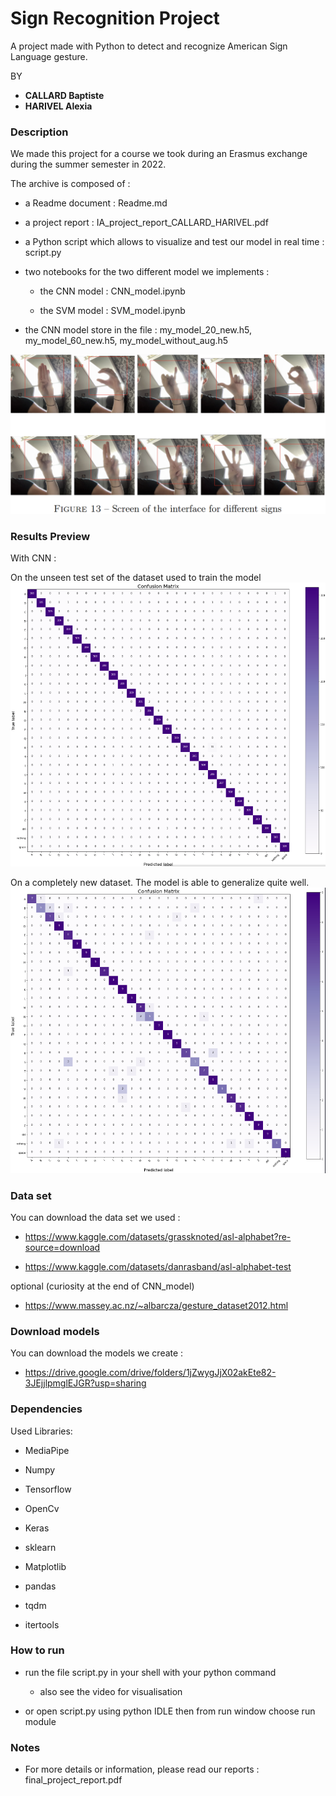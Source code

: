 # Sign Recognition Project

A project made with Python to detect and recognize American Sign Language gesture.

BY

* **CALLARD Baptiste**
* **HARIVEL Alexia**

### Description

We made this project for a course we took during an Erasmus exchange during the summer semester in 2022.

The archive is composed of :

-   a Readme document : Readme.md

-   a project report : IA_project_report_CALLARD_HARIVEL.pdf

-   a Python script which allows to visualize and test our model in real time : script.py

-   two notebooks for the two different model we implements :

    -   the CNN model : CNN_model.ipynb

    -   the SVM model : SVM_model.ipynb

-   the CNN model store in the file : my_model_20_new.h5, my_model_60_new.h5, my_model_without_aug.h5

![image](image/interface.png)

### Results Preview

With CNN :

On the unseen test set of the dataset used to train the model 
![image](image/confusion_matrix_validation.png)

On a completely new dataset. The model is able to generalize quite well.
![image](image/confusion_matrix_new_data_set.png)


### Data set

You can download the data set we used :

-   https://www.kaggle.com/datasets/grassknoted/asl-alphabet?re-source=download 

-   https://www.kaggle.com/datasets/danrasband/asl-alphabet-test

optional (curiosity at the end of CNN_model)

-   https://www.massey.ac.nz/~albarcza/gesture_dataset2012.html

### Download models

You can download the models we create :

- https://drive.google.com/drive/folders/1jZwygJjX02akEte82-3JEjjlpmglEJGR?usp=sharing

### Dependencies

Used Libraries:

-   MediaPipe

-   Numpy

-   Tensorflow

-   OpenCv

-   Keras

-   sklearn

-   Matplotlib

-   pandas

-   tqdm

-   itertools

### How to run

-   run the file script.py in your shell with your python command
    - also see the video for visualisation 

-   or open script.py using python IDLE then from run window choose run module

### Notes

-   For more details or information, please read our reports : final_project_report.pdf
